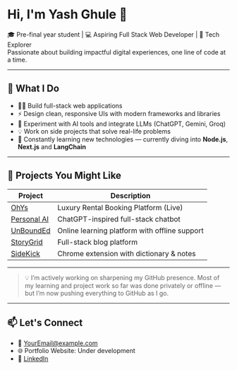 # Hi, I'm Yash Ghule 👋

🎓 Pre-final year student | 💻 Aspiring Full Stack Web Developer | 🧠 Tech Explorer  
Passionate about building impactful digital experiences, one line of code at a time.

---

## 🧩 What I Do

- 🧑‍💻 Build full-stack web applications 
- ⚡ Design clean, responsive UIs with modern frameworks and libraries
- 🤖 Experiment with AI tools and integrate LLMs (ChatGPT, Gemini, Groq)
- 💡 Work on side projects that solve real-life problems
- 🚀 Constantly learning new technologies — currently diving into **Node.js**, **Next.js** and **LangChain**

---

## 🧪 Projects You Might Like

| Project | Description |
|--------|-------------|
| [OhYs](https://30gsybdbah3dpwio.live.co.dev/) | Luxury Rental Booking Platform (Live) |
| [Personal AI](https://v0-minimalist-chatbot-ui.vercel.app/) | ChatGPT-inspired full-stack chatbot |
| [UnBoundEd](https://github.com/Yash-Ghule/UnBoundEd) | Online learning platform with offline support |
| [StoryGrid](https://storygrid.vercel.app/) | Full-stack blog platform |
| [SideKick](https://github.com/Yash-Ghule/SideKick) | Chrome extension with dictionary & notes |

---

> 💡 I’m actively working on sharpening my GitHub presence. Most of my learning and project work so far was done privately or offline — but I’m now pushing everything to GitHub as I go.


---

## 📫 Let's Connect
- 📩 [YourEmail@example.com](mailto:yashghule24@gmail.com)
- 🌐 Portfolio Website: Under development 
- 💼 [LinkedIn](https://www.linkedin.com/in/yash-ghule-8a35b5302/)
